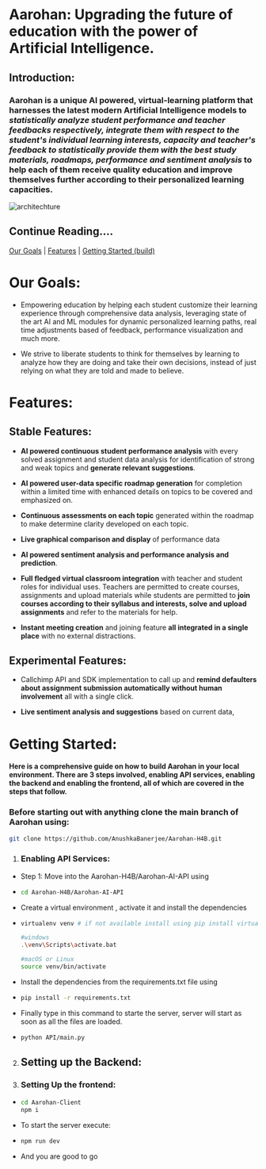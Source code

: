 # Aarohan: Upgrading the future of education with the power of Artificial Intelligence.

## Introduction:

### Aarohan is a unique AI powered, virtual-learning platform that harnesses the latest modern Artificial Intelligence models to *statistically analyze student performance and teacher feedbacks respectively, integrate them with respect to the student's individual learning interests, capacity and teacher's feedback to statistically provide them with the best study materials, roadmaps, performance and sentiment analysis* to help each of them receive quality education and improve themselves further according to their personalized learning capacities.

![architechture](https://github.com/AnushkaBanerjee/Aarohan-H4B/assets/142105763/fd8d2c61-5f03-4e99-9379-6b63aac288ec)

## Continue Reading....

[Our Goals](#our-goals) | [Features]() | [Getting Started (build) ]()

# Our Goals:

- Empowering education by helping each student customize their learning experience through comprehensive data analysis, leveraging state of the art AI and ML modules for dynamic personalized learning paths, real time adjustments based of feedback, performance visualization and much more.
  
- We strive to liberate students to think for themselves by learning to analyze how they are doing and take their own decisions, instead of just relying on what they are told and made to believe.
  

# Features:

## Stable Features:

- **AI powered continuous student performance analysis** with every solved assignment and student data analysis for identification of strong and weak topics and **generate relevant suggestions**.
  
- **AI powered user-data specific roadmap generation** for completion within a limited time with enhanced details on topics to be covered and emphasized on.
  
- **Continuous assessments on each topic** generated within the roadmap to make determine clarity developed on each topic.
  
- **Live graphical comparison and display** of performance data
  
- **AI powered sentiment analysis and performance analysis and prediction**.
  
- **Full fledged virtual classroom integration** with teacher and student roles for individual uses. Teachers are permitted to create courses, assignments and upload materials while students are permitted to **join courses according to their syllabus and interests, solve and upload assignments** and refer to the materials for help.
  
- **Instant meeting creation** and joining feature **all integrated in a single place** with no external distractions.
  

## Experimental Features:

- Callchimp API and SDK implementation to call up and **remind defaulters about assignment submission automatically without human involvement** all with a single click.
  
- **Live sentiment analysis and suggestions** based on current data,
  

# Getting Started:

#### Here is a comprehensive guide on how to build Aarohan in your local environment. There are 3 steps involved, enabling API services, enabling the backend and enabling the frontend, all of which are covered in the steps that follow.

### Before starting out with anything clone the main branch of Aarohan using:

```bash
git clone https://github.com/AnushkaBanerjee/Aarohan-H4B.git
```

1. ### Enabling API Services:
  
  - Step 1: Move into the Aarohan-H4B/Aarohan-AI-API using
    
  - ```bash
    cd Aarohan-H4B/Aarohan-AI-API
    ```
    
  - Create a virtual environment , activate it and install the dependencies
    
  - ```bash
    virtualenv venv # if not available install using pip install virtualenv
    
    #windows
    .\venv\Scripts\activate.bat
    
    #macOS or Linux
    source venv/bin/activate
    ```
    
  - Install the dependencies from the requirements.txt file using
    
  - ```bash
    pip install -r requirements.txt
    ```
    
  - Finally type in this command to starte the server, server will start as soon as all the files are loaded.
    
  - ```bash
    python API/main.py
    ```
    
2. ## Setting up the Backend:
  
3. ### Setting Up the frontend:
  
  - ```bash
    cd Aarohan-Client
    npm i
    ```
    
  - To start the server execute:
    
  - ```bash
    npm run dev
    ```
  - And you are good to go


